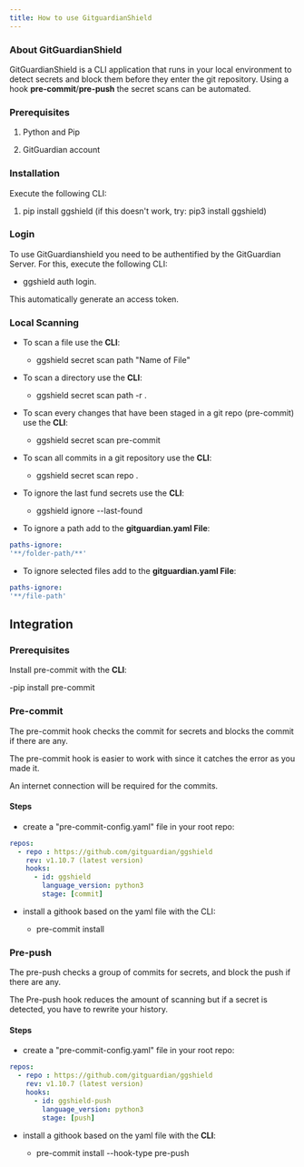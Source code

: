 ```yaml
---
title: How to use GitguardianShield
---
```


### About GitGuardianShield

GitGuardianShield is a CLI application that runs in your local environment to detect secrets and block them before they enter the git repository.
Using a hook **pre-commit**/**pre-push** the secret scans can be automated.

### Prerequisites

1. Python and Pip

2. GitGuardian account

### Installation

Execute the following CLI:

1. pip install ggshield (if this doesn't work, try: pip3 install ggshield)

### Login

To use GitGuardianshield you need to be authentified by the GitGuardian Server. For this, execute the following CLI:

- ggshield auth login.

This automatically generate an access token.

### Local Scanning

- To scan a file use the **CLI**:

  - ggshield secret scan path "Name of File"
  
- To scan a directory use the **CLI**:

  - ggshield secret scan path -r .
  
- To scan every changes that have been staged in a git repo (pre-commit) use the **CLI**:

  - ggshield secret scan pre-commit
  
- To scan all commits in a git repository use the **CLI**:

  - ggshield secret scan repo .
  
- To ignore the last fund secrets use the **CLI**:

  - ggshield ignore --last-found
  
- To ignore a path add to the **gitguardian.yaml File**:

``` yaml
paths-ignore:
'**/folder-path/**'
```

- To ignore selected files add to the **gitguardian.yaml File**:

``` yaml
paths-ignore:
'**/file-path'
```

## Integration

### Prerequisites

Install pre-commit with the **CLI**:

-pip install pre-commit

### Pre-commit

The pre-commit hook checks the commit for secrets and blocks the commit if there are any.

The pre-commit hook is easier to work with since it catches the error as you made it.

An internet connection will be required for the commits.

#### Steps

- create a "pre-commit-config.yaml" file in your root repo:

```yaml
repos:
  - repo : https://github.com/gitguardian/ggshield
    rev: v1.10.7 (latest version)
    hooks:
      - id: ggshield
        language_version: python3
        stage: [commit]
```

- install a githook based on the yaml file with the CLI:

  - pre-commit install

### Pre-push

The pre-push checks a group of commits for secrets, and block the push if there are any.

The Pre-push hook reduces the amount of scanning but if a secret is detected, you have to rewrite your history.

#### Steps

- create a "pre-commit-config.yaml" file in your root repo:

```yaml
repos:
  - repo : https://github.com/gitguardian/ggshield
    rev: v1.10.7 (latest version)
    hooks:
      - id: ggshield-push
        language_version: python3
        stage: [push]
```

- install a githook based on the yaml file with the **CLI**:

  - pre-commit install --hook-type pre-push

